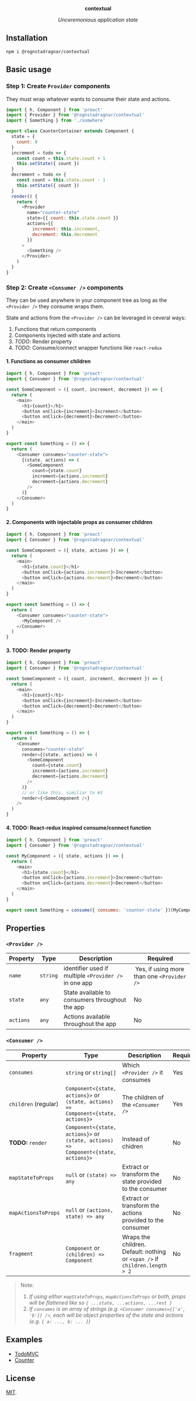 <p align="center"><strong>contextual</strong></p>
<p align="center"><i>Unceremonious application state</i></p>

## Installation

```
npm i @rognstadragnar/contextual
```

## Basic usage

### Step 1: Create `Provider` components

They must wrap whatever wants to consume their state and actions.

```javascript
import { h, Component } from 'preact'
import { Provider } from '@rognstadragnar/contextual'
import { Something } from './somwhere'

export class CounterContainer extends Component {
  state = {
    count: 0
  }
  increment = todo => {
    const count = this.state.count + 1
    this.setState({ count })
  }
  decrement = todo => {
    const count = this.state.count - 1
    this.setState({ count })
  }
  render() {
    return (
      <Provider
        name="counter-state"
        state={{ count: this.state.count }}
        actions={{
          increment: this.increment,
          decrement: this.decrement
        }}
      >
        <Something />
      </Provider>
    )
  }
}
```

### Step 2: Create `<Consumer />` components

They can be used anywhere in your component tree as long as the `<Provider />` they consume wraps them.

State and actions from the `<Provider />` can be leveraged in ceveral ways:

1.  Functions that return components
2.  Components injected with state and actions
3.  _TODO_: Render property
4.  _TODO_: Consume/connect wrapper functions like `react-redux`

#### 1. Functions as consumer children

```javascript
import { h, Component } from 'preact'
import { Consumer } from '@rognstadragnar/contextual'

const SomeComponent = ({ count, increment, decrement }) => {
  return (
    <main>
      <h1>{count}</h1>
      <button onClick={increment}>Increment</button>
      <button onClick={decrement}>Decrement</button>
    </main>
  )
}

export const Something = () => {
  return (
    <Consumer consumes="counter-state">
      {(state, actions) => (
        <SomeComponent
          count={state.count}
          increment={actions.increment}
          decrement={actions.decrement}
        />
      )}
    </Consumer>
  )
}
```

#### 2. Components with injectable props as consumer children

```javascript
import { h, Component } from 'preact'
import { Consumer } from '@rognstadragnar/contextual'

const SomeComponent = ({ state, actions }) => {
  return (
    <main>
      <h1>{state.count}</h1>
      <button onClick={actions.increment}>Increment</button>
      <button onClick={actions.decrement}>Decrement</button>
    </main>
  )
}

export const Something = () => {
  return (
    <Consumer consumes="counter-state">
      <MyComponent />
    </Consumer>
  )
}
```

#### 3. TODO: Render property

```javascript
import { h, Component } from 'preact'
import { Consumer } from '@rognstadragnar/contextual'

const SomeComponent = ({ count, increment, decrement }) => {
  return (
    <main>
      <h1>{count}</h1>
      <button onClick={increment}>Increment</button>
      <button onClick={decrement}>Decrement</button>
    </main>
  )
}

export const Something = () => {
  return (
    <Consumer
      consumes="counter-state"
      render={(state, actions) => (
        <SomeComponent
          count={state.count}
          increment={actions.increment}
          decrement={actions.decrement}
        />
      )}
      // or like this, similiar to #3
      render={<SomeComponent />}
    />
  )
}
```

#### 4. TODO: React-redux inspired consume/connect function

```javascript
import { h, Component } from 'preact'
import { Consumer } from '@rognstadragnar/contextual'

const MyComponent = ({ state, actions }) => {
  return (
    <main>
      <h1>{state.count}</h1>
      <button onClick={actions.increment}>Increment</button>
      <button onClick={actions.decrement}>Decrement</button>
    </main>
  )
}

export const Something = consume({ consumes: 'counter-state' })(MyComponent)
```

## Properties

### `<Provider />`

| Property  | Type     | Description                                           | Required                                    |
| --------- | -------- | ----------------------------------------------------- | ------------------------------------------- |
| `name`    | `string` | identifier used if multiple `<Provider />` in one app |  Yes, if using more than one `<Provider />` |
| `state`   | `any`    | State available to consumers throughout the app       | No                                          |
| `actions` | `any`    | Actions available throughout the app                  | No                                          |

### `<Consumer />`

| Property             | Type                                                                               | Description                                                                 | Required |
| -------------------- | ---------------------------------------------------------------------------------- | --------------------------------------------------------------------------- | -------- |
| `consumes`           | `string` or `string[]`                                                             | Which `<Provider />` it consumes                                            | Yes      |
| `children` (regular) | `Component<{state, actions}>` or `(state, actions) => Component<{state, actions}>` | The children of the `<Consumer />`                                          | Yes      |
| **TODO:** `render`   | `Component<{state, actions}>` or `(state, actions) => Component<{state, actions}>` | Instead of chidren                                                          | No       |
| `mapStateToProps`    | `null` or `(state) => any`                                                         | Extract or transform the state provided to the consumer                     | No       |
| `mapActionsToProps`  | `null` or `(actions, state) => any`                                                | Extract or transform the actions provided to the consumer                   | No       |
| `fragment`           | `Component` or `(children) => Component`                                           | Wraps the children. Default: nothing or `<span />` if `children.length > 2` | No       |

> Note:
>
> 1.  _If using either `mapStateToProps`, `mapActionsToProps` or both, props will be flattened like so `{ ...state, ...actions, ...rest }`_
> 2.  _If `consumes` is an array of strings (e.g. `<Consumer consumes={['a', 'b']} />`, each will be object properties of the state and actions (e.g. `{ a: ..., b: ... }`)_

## Examples

* [TodoMVC]
* [Counter]

## License

[MIT](LICENSE).

[todomvc]: examples/todomvc
[counter]: examples/counter
